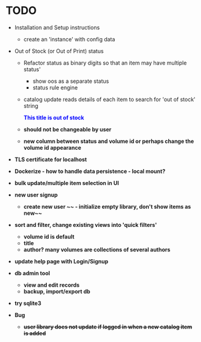 # TODO
- Installation and Setup instructions
  - create an 'instance' with config data
  
- Out of Stock (or Out of Print) status
  - Refactor status as binary digits so that an item may have multiple status'
    - show oos as a separate status
    - status rule engine
  - catalog update reads details of each item to search for 'out of stock'
    string 
    <div class="detail-content__overview" style="opacity: 1;">
                <p><strong><font color="blue">This title is out of stock</font>
                
  - should not be changeable by user
  - new column between status and volume id or perhaps change the volume id appearance

- TLS certificate for localhost
- Dockerize - how to handle data persistence - local mount?

- bulk update/multiple item selection in UI

- new user signup
  - create new user
~~  - initialize empty library, don't show items as new~~

- sort and filter, change existing views into 'quick filters'
  - volume id is default
  - title
  - author? many volumes are collections of several authors


- update help page with Login/Signup 

- db admin tool
  - view and edit records
  - backup, import/export db
- try sqlite3

- Bug
  - ~~user library does not update if logged in when a new catalog item is added~~